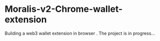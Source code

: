# Moralis-v2-Chrome-wallet-extension
Building a web3 wallet extension in browser . The project is in progress...
